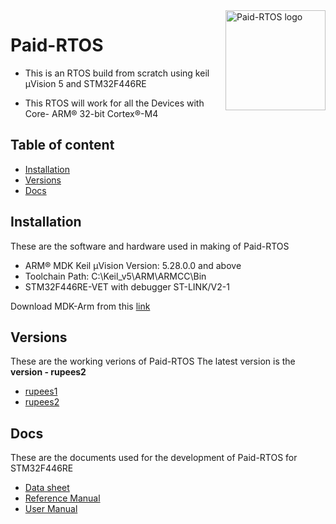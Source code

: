 <a href="https://balaji303.github.io/Paid-RTOS/">
    <img src="https://static.wixstatic.com/media/de9b3a_2ef590e17712477f8ad8a514b9a8d82d~mv2.png/v1/fill/w_274,h_252,al_c,lg_1,q_90/de9b3a_2ef590e17712477f8ad8a514b9a8d82d~mv2.webp" alt="Paid-RTOS logo" title="Paid-RTOS" align="right" height="160" />
</a>

# Paid-RTOS
- This is an RTOS build from scratch using keil µVision 5
and STM32F446RE

- This RTOS will work for all the Devices with 
Core- ARM® 32-bit Cortex®-M4 


## Table of content

- [Installation](#installation)
- [Versions](#versions)
- [Docs](#docs) 

## Installation

 These are the software and hardware used in making of Paid-RTOS

- ARM® MDK Keil µVision Version: 5.28.0.0 and above
- Toolchain Path:    C:\Keil_v5\ARM\ARMCC\Bin
- STM32F446RE-VET with debugger ST-LINK/V2-1

Download MDK-Arm from this [link](https://www.keil.com/download/product/)

## Versions

 These are the working verions of Paid-RTOS 
 The latest version is the **version - rupees2**
 
 - [rupees1](https://github.com/balaji303/Paid-RTOS/tree/master/examples/rupees1)
 - [rupees2](https://github.com/balaji303/Paid-RTOS/tree/master/examples/rupees2)

## Docs

 These are the documents used for the development
 of Paid-RTOS for STM32F446RE
 
 - [Data sheet](https://github.com/balaji303/Paid-RTOS/blob/master/STM32F446RE/Docs/Datasheet.pdf)
 - [Reference Manual](https://github.com/balaji303/Paid-RTOS/blob/master/STM32F446RE/Docs/ReferenceManual.pdf)
 - [User Manual](https://github.com/balaji303/Paid-RTOS/blob/master/STM32F446RE/Docs/UserManual.pdf)
